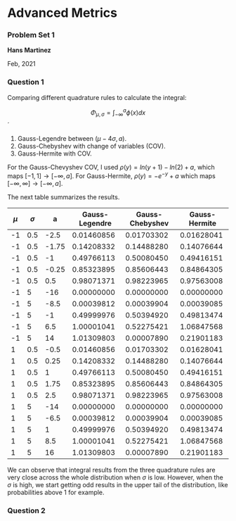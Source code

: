 <!-- # ---
# document: "article"
# author: "Hans Martinez"
# title: "Advanced Metrics"
# date: "February 19,2021"
# --- -->

# Advanced Metrics
### Problem Set 1

**Hans Martinez**

Feb, 2021

### Question 1

Comparing different quadrature rules to calculate the integral:

$$ \Phi_{\mu,\sigma} = \int_{-\infty}^{a} \phi(x)dx $$
́
1. Gauss-Legendre between $( \mu - 4\sigma, a )$.
2. Gauss-Chebyshev with change of variables (COV).
3. Gauss-Hermite with COV.

For the Gauss-Chevyshev COV, I used $\rho(y)=ln(y+1)-ln(2)+a$, which maps $[-1,1] \to [-\infty,a]$. For Gauss-Hermite, $\rho(y)=-e^{-y}+a$ which maps $[ - \infty , \infty] \to [-\infty,a]$.

The next table summarizes the results.

| $\mu$ | $\sigma$ |a|Gauss-Legendre|Gauss-Chebyshev|Gauss-Hermite|
|----|-----|-----|--------------|---------------|-------------|
|-1  |0.5  |-2.5 |0.01460856    |0.01703302     |0.01628041   |
|-1  |0.5  |-1.75|0.14208332    |0.14488280     |0.14076644   |
|-1  |0.5  |-1   |0.49766113    |0.50080450     |0.49416151   |
|-1  |0.5  |-0.25|0.85323895    |0.85606443     |0.84864305   |
|-1  |0.5  |0.5  |0.98071371    |0.98223965     |0.97563008   |
|-1  |5    |-16  |0.00000000    |0.00000000     |0.00000000   |
|-1  |5    |-8.5 |0.00039812    |0.00039904     |0.00039085   |
|-1  |5    |-1   |0.49999976    |0.50394920     |0.49813474   |
|-1  |5    |6.5  |1.00001041    |0.52275421     |1.06847568   |
|-1  |5    |14   |1.01309803    |0.00007890     |0.21901183   |
|1   |0.5  |-0.5 |0.01460856    |0.01703302     |0.01628041   |
|1   |0.5  |0.25 |0.14208332    |0.14488280     |0.14076644   |
|1   |0.5  |1    |0.49766113    |0.50080450     |0.49416151   |
|1   |0.5  |1.75 |0.85323895    |0.85606443     |0.84864305   |
|1   |0.5  |2.5  |0.98071371    |0.98223965     |0.97563008   |
|1   |5    |-14  |0.00000000    |0.00000000     |0.00000000   |
|1   |5    |-6.5 |0.00039812    |0.00039904     |0.00039085   |
|1   |5    |1    |0.49999976    |0.50394920     |0.49813474   |
|1   |5    |8.5  |1.00001041    |0.52275421     |1.06847568   |
|1   |5    |16   |1.01309803    |0.00007890     |0.21901183   |


We can observe that integral results from the three quadrature rules are very close across the whole distribution when $\sigma$ is low. However, when the $\sigma$ is high, we start getting odd results in the upper tail of the distribution, like probabilities above 1 for example.

### Question 2
